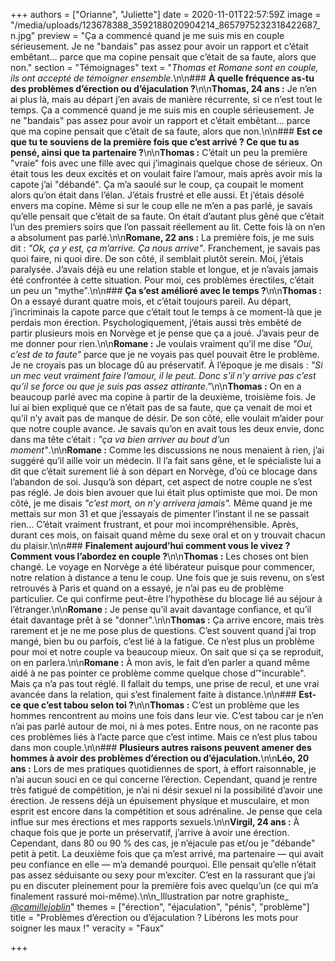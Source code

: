 +++
authors = ["Orianne", "Juliette"]
date = 2020-11-01T22:57:59Z
image = "/media/uploads/123678388_3592188020904214_8657975232318422687_n.jpg"
preview = "Ça a commencé quand je me suis mis en couple sérieusement. Je ne \"bandais\" pas assez pour avoir un rapport et c’était embêtant… parce que ma copine pensait que c’était de sa faute, alors que non."
section = "Témoignages"
text = "_Thomas et Romane sont en couple, ils ont accepté de témoigner ensemble._\n\n### **À quelle fréquence as-tu des problèmes d’érection ou d’éjaculation&nbsp;?**\n\n**Thomas, 24 ans&nbsp;:** Je n’en ai plus là, mais au départ j’en avais de manière récurrente, si ce n’est tout le temps. Ça a commencé quand je me suis mis en couple sérieusement. Je ne \"bandais\" pas assez pour avoir un rapport et c’était embêtant… parce que ma copine pensait que c’était de sa faute, alors que non.\n\n### **Est ce que tu te souviens de la première fois que c’est arrivé&nbsp;? Ce que tu as pensé, ainsi que ta partenaire&nbsp;?**\n\n**Thomas&nbsp;:** C’était un peu la première \"vraie\" fois avec une fille avec qui j’imaginais quelque chose de sérieux. On était tous les deux excités et on voulait faire l’amour, mais après avoir mis la capote j’ai \"débandé\". Ça m’a saoulé sur le coup, ça coupait le moment alors qu’on était dans l’élan. J’étais frustré et elle aussi. Et j’étais désolé envers ma copine. Même si sur le coup elle ne m’en a pas parlé, je savais qu’elle pensait que c’était de sa faute. On était d’autant plus gêné que c’était l’un des premiers soirs que l’on passait réellement au lit. Cette fois là on n’en a absolument pas parlé.\n\n**Romane, 22 ans&nbsp;:** La première fois, je me suis dit&nbsp;: _\"Ok, ça y est, ça m’arrive. Ça nous arrive\"_. Franchement, je savais pas quoi faire, ni quoi dire. De son côté, il semblait plutôt serein. Moi, j’étais paralysée. J’avais déjà eu une relation stable et longue, et je n’avais jamais été confrontée à cette situation. Pour moi, ces problèmes érectiles, c’était un peu un \"mythe\".\n\n### **Ça s’est amélioré avec le temps&nbsp;?**\n\n**Thomas&nbsp;:** On a essayé durant quatre mois, et c’était toujours pareil. Au départ, j’incriminais la capote parce que c’était tout le temps à ce moment-là que je perdais mon érection. Psychologiquement, j’étais aussi très embêté de partir plusieurs mois en Norvège et je pense que ça a joué. J’avais peur de me donner pour rien.\n\n**Romane&nbsp;:** Je voulais vraiment qu’il me dise _\"Oui, c’est de ta faute\"_ parce que je ne voyais pas quel pouvait être le problème. Je ne croyais pas un blocage dû au préservatif. À l’époque je me disais&nbsp;: _\"Si un mec veut vraiment faire l’amour, il le peut. Donc s’il n’y arrive pas c’est qu’il se force ou que je suis pas assez attirante.\"_\n\n**Thomas&nbsp;:** On en a beaucoup parlé avec ma copine à partir de la deuxième, troisième fois. Je lui ai bien expliqué que ce n’était pas de sa faute, que ça venait de moi et qu’il n’y avait pas de manque de désir. De son côté, elle voulait m’aider pour que notre couple avance. Je savais qu’on en avait tous les deux envie, donc dans ma tête c’était&nbsp;: _\"ça va bien arriver au bout d’un moment\"_.\n\n**Romane&nbsp;:** Comme les discussions ne nous menaient à rien, j’ai suggéré qu’il aille voir un médecin. Il l’a fait sans gêne, et le spécialiste lui a dit que c’était surement lié à son départ en Norvège, d’où ce blocage dans l’abandon de soi. Jusqu’à son départ, cet aspect de notre couple ne s’est pas réglé. Je dois bien avouer que lui était plus optimiste que moi. De mon côté, je me disais _\"c’est mort, on n’y arrivera jamais\"._ Même quand je me mettais sur mon 31 et que j’essayais de pimenter l’instant il ne se passait rien… C’était vraiment frustrant, et pour moi incompréhensible. Après, durant ces mois, on faisait quand même du sexe oral et on y trouvait chacun du plaisir.\n\n### **Finalement aujourd’hui comment vous le vivez&nbsp;? Comment vous l’abordez en couple&nbsp;?**\n\n**Thomas&nbsp;:** Les choses ont bien changé. Le voyage en Norvège a été libérateur puisque pour commencer, notre relation à distance a tenu le coup. Une fois que je suis revenu, on s’est retrouvés à Paris et quand on a essayé, je n’ai pas eu de problème particulier. Ce qui confirme peut-être l’hypothèse du blocage lié au séjour à l’étranger.\n\n**Romane&nbsp;:** Je pense qu’il avait davantage confiance, et qu’il était davantage prêt à se \"donner\".\n\n**Thomas&nbsp;:** Ça arrive encore, mais très rarement et je ne me pose plus de questions. C’est souvent quand j’ai trop mangé, bien bu ou parfois, c’est lié à la fatigue. Ce n’est plus un problème pour moi et notre couple va beaucoup mieux. On sait que si ça se reproduit, on en parlera.\n\n**Romane&nbsp;:** À mon avis, le fait d’en parler a quand même aidé à ne pas pointer ce problème comme quelque chose d’\"incurable\". Mais ça n’a pas tout réglé. Il fallait du temps, une prise de recul, et une vrai avancée dans la relation, qui s’est finalement faite à distance.\n\n### **Est-ce que c’est tabou selon toi&nbsp;?**\n\n**Thomas&nbsp;:** C’est un problème que les hommes rencontrent au moins une fois dans leur vie. C’est tabou car je n’en n’ai pas parlé autour de moi, ni à mes potes. Entre nous, on ne raconte pas ces problèmes liés à l’acte parce que c’est intime. Mais ce n’est plus tabou dans mon couple.\n\n### **Plusieurs autres raisons peuvent amener des hommes à avoir des problèmes d’érection ou d’éjaculation.**\n\n**Léo, 20 ans&nbsp;:** Lors de mes pratiques quotidiennes de sport, à effort raisonnable, je n’ai aucun souci en ce qui concerne l’érection. Cependant, quand je rentre très fatigué de compétition, je n’ai ni désir sexuel ni la possibilité d’avoir une érection. Je ressens déjà un épuisement physique et musculaire, et mon esprit est encore dans la compétition et sous adrénaline. Je pense que cela influe sur mes érections et mes rapports sexuels.\n\n**Virgil, 24 ans&nbsp;:** À chaque fois que je porte un préservatif, j’arrive à avoir une érection. Cependant, dans 80 ou 90 % des cas, je n’éjacule pas et/ou je \"débande\" petit à petit. La deuxième fois que ça m’est arrivé, ma partenaire — qui avait peu confiance en elle — m’a demandé pourquoi. Elle pensait qu’elle n’était pas assez séduisante ou sexy pour m’exciter. C’est en la rassurant que j’ai pu en discuter pleinement pour la première fois avec quelqu’un (ce qui m’a finalement rassuré moi-même).\n\n_Illustration par notre graphiste_ [_@camillejoblin_](https://www.instagram.com/camillejoblin/)"
themes = ["érection", "éjaculation", "pénis", "problème"]
title = "Problèmes d’érection ou d’éjaculation&nbsp;? Libérons les mots pour soigner les maux&nbsp;!"
veracity = "Faux"

+++
